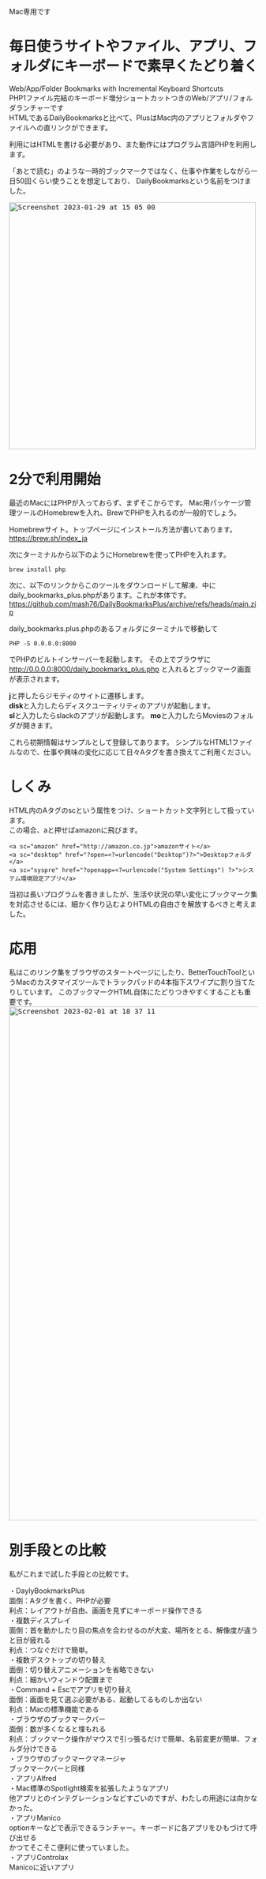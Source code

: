 Mac専用です  

# 毎日使うサイトやファイル、アプリ、フォルダにキーボードで素早くたどり着く
Web/App/Folder Bookmarks with Incremental Keyboard Shortcuts  
PHP1ファイル完結のキーボード増分ショートカットつきのWeb/アプリ/フォルダランチャーです  
HTMLであるDailyBookmarksと比べて、PlusはMac内のアプリとフォルダやファイルへの直リンクができます。

利用にはHTMLを書ける必要があり、また動作にはプログラム言語PHPを利用します。

「あとで読む」のような一時的ブックマークではなく、仕事や作業をしながら一日50回くらい使うことを想定しており、
DailyBookmarksという名前をつけました。


<kbd><img width="500" alt="Screenshot 2023-01-29 at 15 05 00" src="https://user-images.githubusercontent.com/1288268/215308281-af03ddf9-3915-47ba-bfc1-2dbb8b354880.png"></kbd>

# 2分で利用開始

最近のMacにはPHPが入っておらず、まずそこからです。
Mac用パッケージ管理ツールのHomebrewを入れ、BrewでPHPを入れるのが一般的でしょう。

Homebrewサイト。トップページにインストール方法が書いてあります。
https://brew.sh/index_ja

次にターミナルから以下のようにHomebrewを使ってPHPを入れます。
```
brew install php 
```

次に、以下のリンクからこのツールをダウンロードして解凍、中にdaily_bookmarks_plus.phpがあります。これが本体です。  
https://github.com/mash76/DailyBookmarksPlus/archive/refs/heads/main.zip

daily_bookmarks.plus.phpのあるフォルダにターミナルで移動して
```
PHP -S 0.0.0.0:8000
```
でPHPのビルトインサーバーを起動します。
その上でブラウザに
http://0.0.0.0:8000/daily_bookmarks_plus.php
と入れるとブックマーク画面が表示されます。

**j**と押したらジモティのサイトに遷移します。  
**disk**と入力したらディスクユーティリティのアプリが起動します。  
**sl**と入力したらslackのアプリが起動します。
**mo**と入力したらMoviesのフォルダが開きます。

これら初期情報はサンプルとして登録してあります。
シンプルなHTML1ファイルなので、仕事や興味の変化に応じて日々Aタグを書き換えてご利用ください。

# しくみ
HTML内のAタグのscという属性をつけ、ショートカット文字列として扱っています。  
この場合、aと押せばamazonに飛びます。 

```
<a sc="amazon" href="http://amazon.co.jp">amazonサイト</a>
<a sc="desktop" href="?open=<?=urlencode("Desktop")?>">Desktopフォルダ</a>
<a sc="syspre" href="?openapp=<?=urlencode("System Settings") ?>">システム環境設定アプリ</a>
```


当初は長いプログラムを書きましたが、生活や状況の早い変化にブックマーク集を対応させるには、細かく作り込むよりHTMLの自由さを解放するべきと考えました。

# 応用
私はこのリンク集をブラウザのスタートページにしたり、BetterTouchToolというMacのカスタマイズツールでトラックパッドの4本指下スワイプに割り当てたりしています。
このブックマークHTML自体にたどりつきやすくすることも重要です。
<kbd>
<img width="1041" alt="Screenshot 2023-02-01 at 18 37 11" src="https://user-images.githubusercontent.com/1288268/216006254-fad8e16e-2bc0-4963-8541-4dbab21dc0c0.png"></kbd>



# 別手段との比較

私がこれまで試した手段との比較です。

・DaylyBookmarksPlus  
    面倒：Aタグを書く、PHPが必要  
    利点：レイアウトが自由、画面を見ずにキーボード操作できる  
・複数ディスプレイ   
    面倒：首を動かしたり目の焦点を合わせるのが大変、場所をとる、解像度が違うと目が疲れる  
    利点：つなぐだけで簡単。  
・複数デスクトップの切り替え  
    面倒：切り替えアニメーションを省略できない  
    利点：細かいウィンドウ配置まで  
・Command + Escでアプリを切り替え  
    面倒：画面を見て選ぶ必要がある、起動してるものしか出ない  
    利点：Macの標準機能である  
・ブラウザのブックマークバー  
    面倒：数が多くなると埋もれる  
    利点：ブックマーク操作がマウスで引っ張るだけで簡単、名前変更が簡単、フォルダ分けできる  
・ブラウザのブックマークマネージャ  
    ブックマークバーと同様  
・アプリAlfred  
    ・Mac標準のSpotlight検索を拡張したようなアプリ  
    他アプリとのインテグレーションなどすごいのですが、わたしの用途には向かなかった。  
・アプリManico  
    optionキーなどで表示できるランチャー。キーボードに各アプリをひもづけて呼び出せる  
    かつてそこそこ便利に使っていました。  
・アプリControlax  
    Manicoに近いアプリ  
